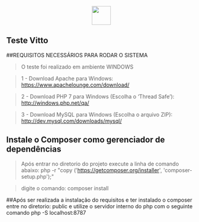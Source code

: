 <p align="center"><img width="50" src="https://sistemavitto.com.br/_assets/img/app-maisusado.png"></p>

## Teste Vitto

##REQUISITOS NECESSÁRIOS PARA RODAR O SISTEMA

> O teste foi realizado em ambiente WINDOWS

> 1 - Download Apache para Windows: https://www.apachelounge.com/download/

> 2 -  Download PHP 7 para Windows (Escolha o ‘Thread Safe’): http://windows.php.net/qa/

> 3 -  Download MySQL para Windows (Escolha o arquivo ZIP): http://dev.mysql.com/downloads/mysql/

## Instale o Composer como gerenciador de dependências
> Após entrar no diretorio do projeto execute a linha de comando abaixo:
php -r "copy ('https://getcomposer.org/installer', 'composer-setup.php');"

>digite o comando: composer install

##Após ser realizada a instalação do requisitos e ter instalado o composer entre no diretorio:
public e utilize o servidor interno do php com o seguinte comando
php -S localhost:8787
